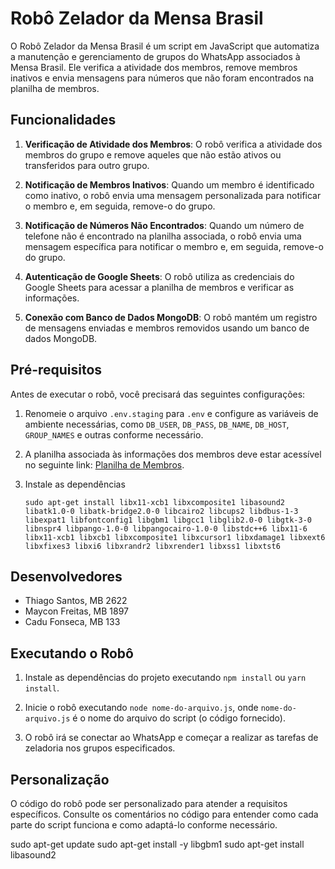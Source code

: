 # Robô Zelador da Mensa Brasil

O Robô Zelador da Mensa Brasil é um script em JavaScript que automatiza a manutenção e gerenciamento de grupos do WhatsApp associados à Mensa Brasil. Ele verifica a atividade dos membros, remove membros inativos e envia mensagens para números que não foram encontrados na planilha de membros.

## Funcionalidades

1. **Verificação de Atividade dos Membros**: O robô verifica a atividade dos membros do grupo e remove aqueles que não estão ativos ou transferidos para outro grupo.

2. **Notificação de Membros Inativos**: Quando um membro é identificado como inativo, o robô envia uma mensagem personalizada para notificar o membro e, em seguida, remove-o do grupo.

3. **Notificação de Números Não Encontrados**: Quando um número de telefone não é encontrado na planilha associada, o robô envia uma mensagem específica para notificar o membro e, em seguida, remove-o do grupo.

4. **Autenticação de Google Sheets**: O robô utiliza as credenciais do Google Sheets para acessar a planilha de membros e verificar as informações.

5. **Conexão com Banco de Dados MongoDB**: O robô mantém um registro de mensagens enviadas e membros removidos usando um banco de dados MongoDB.

## Pré-requisitos

Antes de executar o robô, você precisará das seguintes configurações:

1. Renomeie o arquivo `.env.staging` para `.env` e configure as variáveis de ambiente necessárias, como `DB_USER`, `DB_PASS`, `DB_NAME`, `DB_HOST`, `GROUP_NAMES` e outras conforme necessário.

2. A planilha associada às informações dos membros deve estar acessível no seguinte link: [Planilha de Membros](https://docs.google.com/spreadsheets/d/1Xw3IRGh2liEfUuH6nYB3n2ylwx-N1GAvlk7id9i_HPA/edit?usp=sharing).
3. Instale as dependências
   ```
   sudo apt-get install libx11-xcb1 libxcomposite1 libasound2 libatk1.0-0 libatk-bridge2.0-0 libcairo2 libcups2 libdbus-1-3 libexpat1 libfontconfig1 libgbm1 libgcc1 libglib2.0-0 libgtk-3-0 libnspr4 libpango-1.0-0 libpangocairo-1.0-0 libstdc++6 libx11-6 libx11-xcb1 libxcb1 libxcomposite1 libxcursor1 libxdamage1 libxext6 libxfixes3 libxi6 libxrandr2 libxrender1 libxss1 libxtst6
   ```

## Desenvolvedores

- Thiago Santos, MB 2622
- Maycon Freitas, MB 1897
- Cadu Fonseca, MB 133

## Executando o Robô

1. Instale as dependências do projeto executando `npm install` ou `yarn install`.

2. Inicie o robô executando `node nome-do-arquivo.js`, onde `nome-do-arquivo.js` é o nome do arquivo do script (o código fornecido).

3. O robô irá se conectar ao WhatsApp e começar a realizar as tarefas de zeladoria nos grupos especificados.

## Personalização

O código do robô pode ser personalizado para atender a requisitos específicos. Consulte os comentários no código para entender como cada parte do script funciona e como adaptá-lo conforme necessário.



sudo apt-get update
sudo apt-get install -y libgbm1
sudo apt-get install libasound2
